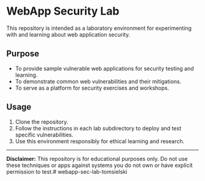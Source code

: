 # WebApp Security Lab

This repository is intended as a laboratory environment for experimenting with and learning about web application security.

## Purpose

- To provide sample vulnerable web applications for security testing and learning.
- To demonstrate common web vulnerabilities and their mitigations.
- To serve as a platform for security exercises and workshops.

## Usage

1. Clone the repository.
2. Follow the instructions in each lab subdirectory to deploy and test specific vulnerabilities.
3. Use this environment responsibly for ethical learning and research.

---

**Disclaimer:** This repository is for educational purposes only. Do not use these techniques or apps against systems you do not own or have explicit permission to test.# webapp-sec-lab-tomsielski
